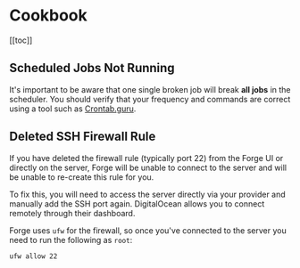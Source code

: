 # Cookbook

[[toc]]

## Scheduled Jobs Not Running

It's important to be aware that one single broken job will break **all jobs** in the scheduler. You should verify that your frequency and commands are correct using a tool such as [Crontab.guru](https://crontab.guru).

## Deleted SSH Firewall Rule

If you have deleted the firewall rule (typically port 22) from the Forge UI or directly on the server, Forge will be unable to connect to the server and will be unable to re-create this rule for you.

To fix this, you will need to access the server directly via your provider and manually add the SSH port again. DigitalOcean allows you to connect remotely through their dashboard.

Forge uses `ufw` for the firewall, so once you've connected to the server you need to run the following as `root`:

```bash
ufw allow 22
```
